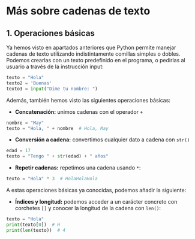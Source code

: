 # Más sobre cadenas de texto 

## 1. Operaciones básicas

Ya hemos visto en apartados anteriores que Python permite manejar cadenas de texto utilizando indistintamente comillas simples o dobles. Podemos crearlas con un texto predefinido en el programa, o pedirlas al usuario a través de la instrucción input:

```py
texto = "Hola"
texto2 = 'Buenas' 
texto3 = input("Dime tu nombre: ")
```

Además, también hemos visto las siguientes operaciones básicas:

* **Concatenación:** unimos cadenas con el operador `+`

```py
nombre = "May"
texto = "Hola, " + nombre  # Hola, May
```

* **Conversión a cadena:** convertimos cualquier dato a cadena con `str()`

```py
edad = 17
texto = "Tengo " + str(edad) + " años"
```

* **Repetir cadenas:** repetimos una cadena usando `*`:

```py
texto = "Hola" * 3  # HolaHolaHola
```

A estas operaciones básicas ya conocidas, podemos añadir la siguiente: 

* **Índices y longitud:** podemos acceder a un carácter concreto con corchetes `[]` y conocer la longitud de la cadena con `len()`:

```py
texto = "Hola"
print(texto[0])  # H
print(len(texto))  # 4
```





